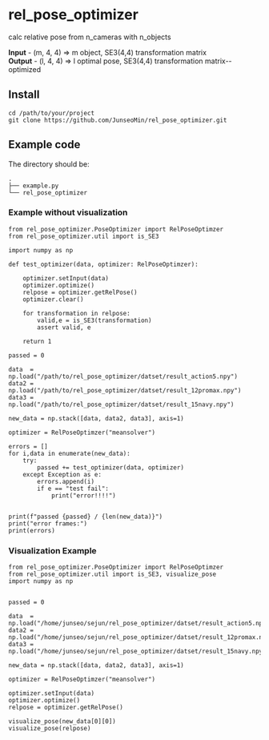 # rel_pose_optimizer
calc relative pose from n_cameras with n_objects

**Input** - (m, 4, 4) => m object, SE3(4,4) transformation matrix  
**Output** - (l, 4, 4) => l optimal pose, SE3(4,4) transformation matrix-- optimized

## Install
```
cd /path/to/your/project
git clone https://github.com/JunseoMin/rel_pose_optimizer.git
```

## Example code
The directory should be:
```
.
├── example.py
└── rel_pose_optimizer

```

### Example without visualization
```Python3
from rel_pose_optimizer.PoseOptimizer import RelPoseOptimzer
from rel_pose_optimizer.util import is_SE3

import numpy as np

def test_optimizer(data, optimizer: RelPoseOptimzer):

    optimizer.setInput(data)
    optimizer.optimize()
    relpose = optimizer.getRelPose()
    optimizer.clear()

    for transformation in relpose:
        valid,e = is_SE3(transformation)
        assert valid, e

    return 1

passed = 0

data  = np.load("/path/to/rel_pose_optimizer/datset/result_action5.npy")
data2 = np.load("/path/to/rel_pose_optimizer/datset/result_12promax.npy")
data3 = np.load("/path/to/rel_pose_optimizer/datset/result_15navy.npy")

new_data = np.stack([data, data2, data3], axis=1)

optimizer = RelPoseOptimzer("meansolver")

errors = []
for i,data in enumerate(new_data):
    try:
        passed += test_optimizer(data, optimizer)
    except Exception as e:
        errors.append(i)
        if e == "test fail":
            print("error!!!!")
        

print(f"passed {passed} / {len(new_data)}")
print("error frames:")
print(errors)
```


### Visualization Example
```Python3
from rel_pose_optimizer.PoseOptimizer import RelPoseOptimzer
from rel_pose_optimizer.util import is_SE3, visualize_pose
import numpy as np


passed = 0

data  = np.load("/home/junseo/sejun/rel_pose_optimizer/datset/result_action5.npy")
data2 = np.load("/home/junseo/sejun/rel_pose_optimizer/datset/result_12promax.npy")
data3 = np.load("/home/junseo/sejun/rel_pose_optimizer/datset/result_15navy.npy")

new_data = np.stack([data, data2, data3], axis=1)

optimizer = RelPoseOptimzer("meansolver")

optimizer.setInput(data)
optimizer.optimize()
relpose = optimizer.getRelPose()

visualize_pose(new_data[0][0])
visualize_pose(relpose)
```
